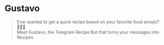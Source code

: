 # Gustavo

> Ever wanted to get a quick recipe based on your favorite food emojis? 🥕🥗🥩 <br>
> Meet Gustavo, the Telegram Recipe Bot that turns your messages into Recipes.



